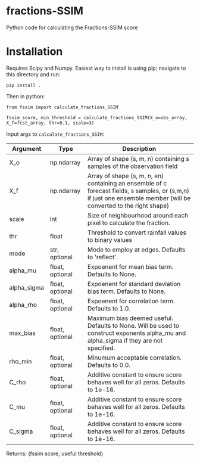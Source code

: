 # fractions-SSIM
Python code for calculating the Fractions-SSIM score

# Installation

Requires Scipy and Numpy. Easiest way to install is using pip; navigate to this directory and run:

`pip install .`

Then in python:

```
from fssim import calculate_fractions_SSIM

fssim_score, min_threshold = calculate_fractions_SSIM(X_o=obs_array, X_f=fcst_array, thr=0.1, scale=3)
```


Input args to `calculate_fractions_SSIM`:

| Argument       | Type | Description |
| ----------- | ----------- |----------- |
| X_o      | np.ndarray      | Array of shape (s, m, n) containing s samples of the observation field       |
| X_f   | np.ndarray         |Array of shape (s, m, n, en) containing an ensemble of c forecast fields, s samples, or (s,m,n) if just one ensemble member (will be converted to the right shape)        |
| scale | int | Size of neighbourhood around each pixel to calculate the fraction.
| thr | float | Threshold to convert rainfall values to binary values
| mode | str, optional | Mode to employ at edges. Defaults to 'reflect'.
| alpha_mu | float, optional | Expoenent for mean bias term. Defaults to None.
| alpha_sigma | float, optional | Expoenent for standard deviation bias term. Defaults to None.
| alpha_rho | float, optional | Expoenent for correlation term. Defaults to 1.0.
| max_bias | float, optional | Maximum bias deemed useful. Defaults to None. Will be used to construct exponents alpha_mu and alpha_sigma if they are not specified.
| rho_min | float, optional | Minumum acceptable correlation. Defaults to 0.0.
| C_rho |float, optional | Additive constant to ensure score behaves well for all zeros. Defaults to 1e-16.
| C_mu | float, optional | Additive constant to ensure score behaves well for all zeros. Defaults to 1e-16.
| C_sigma | float, optional| Additive constant to ensure score behaves well for all zeros. Defaults to 1e-16.

Returns: (fssim score, useful threshold)
    